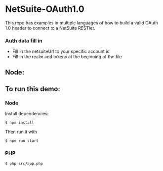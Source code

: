 # NetSuite-OAuth1.0

This repo has examples in multiple languages of how to build a valid OAuth 1.0 header to connect to a NetSuite RESTlet. 


### Auth data fill in

- Fill in the netsuiteUrl to your specific account id
- Fill in the realm and tokens at the beginning of the file

## Node: 

## To run this demo:
### Node

Install dependencies:

    $ npm install
    
Then run it with

    $ npm run start


### PHP

    $ php src/app.php 
